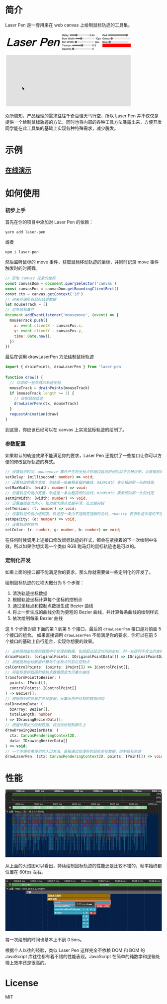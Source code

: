 # 简介

Laser Pen 是一套用来在 web canvas 上绘制鼠标轨迹的工具集。

![demo](./docs/assets/demo.gif)

众所周知，产品经理的需求往往千奇百怪天马行空，所以 Laser Pen 并不仅仅是提供一个绘制鼠标轨迹的方法，同时也将内部的各种工具方法暴露出来，方便开发同学能在此工具集的基础上实现各种特殊需求，减少脱发。

# 示例

## [在线演示](https://silenttiger.github.io/laser-pen/)

# 如何使用

### 初步上手

首先在你的项目中添加对 Laser Pen 的依赖：

```shell
yarn add laser-pen
```

或者

```shell
npm i laser-pen
```

然后监听鼠标的 move 事件，获取鼠标移动轨迹的坐标，并同时记录 move 事件触发时的时间戳。

```javascript
// 获取 canvas 元素的坐标
const canvasDom = document.querySelector('canvas')
const canvasPos = canvasDom.getBoundingClientRect()
const ctx = canvas.getContext('2d')
// 用来存储所有鼠标轨迹数据
let mouseTrack = []
// 监听鼠标事件
document.addEventListener('mousemove', (event) => {
  mouseTrack.push({
    x: event.clientX - canvasPos.x,
    y: event.clientY - canvasPos.y,
    time: Date.now(),
  })
})
```

最后在调用 drawLaserPen 方法绘制鼠标轨迹

```javascript
import { drainPoints, drawLaserPen } from 'laser-pen'

function draw() {
  // 过滤掉一些失效的轨迹坐标
  mouseTrack = drainPoints(mouseTrack)
  if (mouseTrack.length >= 3) {
    // 绘制鼠标轨迹
    drawLaserPen(ctx, mouseTrack)
  }
  requestAnimation(draw)
}
```

到这里，你应该已经可以在 canvas 上实现鼠标轨迹的绘制了。

### 参数配置

如果默认的轨迹效果不能满足你的要求，Laser Pen 还提供了一些接口让你可以方便的修改鼠标轨迹的样式。

```typescript
// 设置延迟时间，mousemove 事件产生的坐标点在超过延迟时间后就不会被绘制，会直接影响轨迹的长度
setDelay: (millisecond: number) => void;
// 设置轨迹的最大宽度，轨迹是一条由粗变细的曲线，maxWidth 表示粗的那一头的线宽
setMaxWidth: (width: number) => void;
// 设置轨迹的最小宽度，轨迹是一条由粗变细的曲线，minWidth 表示细的那一头的线宽
setMinWidth: (width: number) => void;
// 设置曲线张力大小，张力越大拐点处越平滑，反之越尖锐
setTension: (t: number) => void;
// 设置轨迹的最小透明度，轨迹是一条由不透明变透明的曲线，opacity 表示轨迹末尾的不透明度
setOpacity: (o: number) => void;
// 设置轨迹的颜色
setColor: (r: number, g: number, b: number) => void;
```

在任何时候调用上述接口修改鼠标轨迹的样式，都会在紧接着的下一次绘制中生效。所以如果你想实现一个类似 RGB 跑马灯的鼠标轨迹也是可以的。

### 定制化开发

如果上面的接口都不能满足你的要求，那么你就需要做一些定制化的开发了。

绘制鼠标轨迹的过程大概分为 5 个步骤：

1. 清洗轨迹坐标数据
2. 根据轨迹坐标计算每个坐标的控制点
3. 通过坐标点和控制点数据生成 Bezier 曲线
4. 将上一步生成的曲线分割为更短的 Bezier 曲线，并计算每条曲线的绘制样式
5. 依次绘制每条 Bezier 曲线

这 5 个步骤对应下面的第 1 到第 5 个接口，最后的 `drawLaserPen` 接口是对前面 5 个接口的组合。
如果直接调用 `drawLaserPen` 不能满足你的要求，你可以在前 5 个接口的基础上自行组合，实现你想要的效果。

```typescript
// 去掉原始鼠标坐标数据中不合理的数据，包括超过延迟时间的坐标，和一些排列不合法的坐标
drainPoints: (originalPoints: IOriginalPointData[]) => IOriginalPointData[];
// 根据鼠标坐标数据计算每个坐标点的前后控制点
calControlPoints: (points: IPoint[]) => IControlPoint[];
// 将鼠标坐标数据和控制点数据组合为贝塞尔曲线
transformPointToBezier: (
  points: IPoint[],
  controlPoints: IControlPoint[]
) => Bezier[];
// 根据原始的贝塞尔曲线数据，计算出用于绘制的数据结构
calDrawingData: (
  bzArray: Bezier[],
  totalLength: number
) => IDrawingBezierData[];
// 根据计算出的绘制数据，将曲线绘制到画布上
drawDrawingBezierData: (
  ctx: CanvasRenderingContext2D,
  data: IDrawingBezierData[]
) => void;
// 一个方便简单使用的入口方法，直接通过处理好的鼠标坐标数据，绘制鼠标轨迹
drawLaserPen: (ctx: CanvasRenderingContext2D, points: IPoint[]) => void;
```

# 性能

![flame chart](./docs/assets/performance_1.png)

从上面的火焰图可以看出，持续绘制鼠标轨迹的性能还是比较不错的，帧率始终都位置在 60fps 左右。

![flame chart](./docs/assets/performance_2.png)

每一次绘制的时间也基本上不到 0.5ms。

根据个人以往的经验，类似 Laser Pen 这样完全不依赖 DOM 和 BOM 的 JavaScript 库往往都有着不错的性能表现。JavaScript 在简单的纯数学和逻辑处理上效率还是很高的。

# License

MIT
